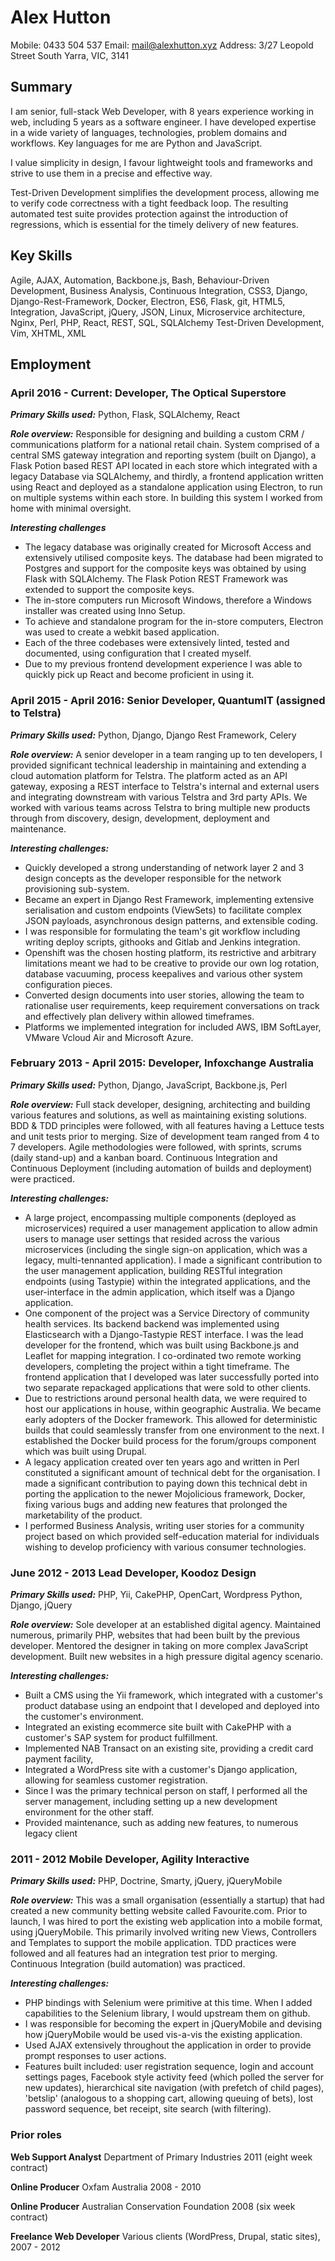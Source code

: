 Alex Hutton
===========
Mobile: 0433 504 537
Email: mail@alexhutton.xyz
Address: 3/27 Leopold Street
South Yarra, VIC, 3141

## Summary ##
I am senior, full-stack Web Developer, with 8 years experience working in web, including 5 years as a software engineer. I have developed expertise in a wide variety of languages, technologies, problem domains and workflows. Key languages for me are Python and JavaScript.

I value simplicity in design, I favour lightweight tools and frameworks and strive to use them in a precise and effective way.

Test-Driven Development simplifies the development process, allowing me to verify code correctness with a tight feedback loop. The resulting automated test suite provides protection against the introduction of regressions, which is essential for the timely delivery of new features.

## Key Skills ##
Agile,
AJAX,
Automation,
Backbone.js,
Bash,
Behaviour-Driven Development,
Business Analysis,
Continuous Integration,
CSS3,
Django,
Django-Rest-Framework,
Docker,
Electron,
ES6,
Flask,
git,
HTML5,
Integration,
JavaScript,
jQuery,
JSON,
Linux,
Microservice architecture,
Nginx,
Perl,
PHP,
React,
REST,
SQL,
SQLAlchemy
Test-Driven Development,
Vim,
XHTML,
XML

## Employment ##
### April 2016 - Current: Developer, The Optical Superstore ###
__*Primary Skills used:*__ Python, Flask, SQLAlchemy, React

__*Role overview:*__ Responsible for designing and building a custom CRM / communications platform for a national retail chain. System comprised of a central SMS gateway integration and reporting system (built on Django), a Flask Potion based REST API located in each store which integrated with a legacy Database via SQLAlchemy, and thirdly, a frontend application written using React and deployed as a standalone application using Electron, to run on multiple systems within each store. In building this system I worked from home with minimal oversight.

__*Interesting challenges*__

- The legacy database was originally created for Microsoft Access and extensively utilised composite keys. The database had been migrated to Postgres and support for the composite keys was obtained by using Flask with SQLAlchemy. The Flask Potion REST Framework was extended to support the composite keys.
- The in-store computers run Microsoft Windows, therefore a Windows installer was created using Inno Setup.
- To achieve and standalone program for the in-store computers, Electron was used to create a webkit based application.
- Each of the three codebases were extensively linted, tested and documented, using configuration that I created myself.
- Due to my previous frontend development experience I was able to quickly pick up React and become proficient in using it.

### April 2015 - April 2016: Senior Developer, QuantumIT (assigned to Telstra) ###

__*Primary Skills used:*__ Python, Django, Django Rest Framework, Celery

__*Role overview:*__ A senior developer in a team ranging up to ten developers, I provided significant technical leadership in maintaining and extending a cloud automation platform for Telstra. The platform acted as an API gateway, exposing a REST interface to Telstra's internal and external users and integrating downstream with various Telstra and 3rd party APIs. We worked with various teams across Telstra to bring multiple new products through from discovery, design, development, deployment and maintenance.

__*Interesting challenges:*__

- Quickly developed a strong understanding of network layer 2 and 3 design concepts as the developer responsible for the network provisioning sub-system.
- Became an expert in Django Rest Framework, implementing extensive serialisation and custom endpoints (ViewSets) to facilitate complex JSON payloads, asynchronous design patterns, and extensible coding.
- I was responsible for formulating the team's git workflow including writing deploy scripts, githooks and Gitlab and Jenkins integration.
- Openshift was the chosen hosting platform, its restrictive and arbitrary limitations meant we had to be creative to provide our own log rotation, database vacuuming, process keepalives and various other system configuration pieces.
- Converted design documents into user stories, allowing the team to rationalise user requirements, keep requirement conversations on track and effectively plan delivery within allowed timeframes.
- Platforms we implemented integration for included AWS, IBM SoftLayer, VMware Vcloud Air and Microsoft Azure.

### February 2013 - April 2015: Developer, Infoxchange Australia ###

__*Primary Skills used:*__ Python, Django, JavaScript, Backbone.js, Perl

__*Role overview:*__ Full stack developer, designing, architecting and building various features and solutions, as well as maintaining existing solutions. BDD & TDD principles were followed, with all features having a Lettuce tests and unit tests prior to merging. Size of development team ranged from 4 to 7 developers. Agile methodologies were followed, with sprints, scrums (daily stand-up) and a kanban board. Continuous Integration and Continuous Deployment (including automation of builds and deployment) were practiced.

__*Interesting challenges:*__

- A large project, encompassing multiple components (deployed as microservices) required a user management application to allow admin users to manage user settings that resided across the various microservices (including the single sign-on application, which was a legacy, multi-tennanted application). I made a significant contribution to the user management application, building RESTful integration endpoints (using Tastypie) within the integrated applications, and the user-interface in the admin application, which itself was a Django application.
- One component of the project was a Service Directory of community health
	services. Its backend backend was implemented using Elasticsearch with a Django-Tastypie REST interface. I was the lead developer for the frontend, which was built using Backbone.js and Leaflet for mapping integration. I co-ordinated two remote working developers, completing the project within a tight timeframe. The frontend application that I developed was later successfully ported into two separate repackaged applications that were sold to other clients.
- Due to restrictions around personal health data, we were required to host our applications in house, within geographic Australia. We became early adopters of the Docker framework. This allowed for deterministic builds that could seamlessly transfer from one environment to the next. I established the Docker build process for the forum/groups component which was built using Drupal.
- A legacy application created over ten years ago and written in Perl constituted a significant amount of technical debt for the organisation. I made a significant contribution to paying down this technical debt in porting the application to the newer Mojolicious framework, Docker, fixing various bugs and adding new features that prolonged the marketability of the product.
- I performed Business Analysis, writing user stories for a community project based on which provided self-education material for individuals wishing to develop proficiency with various consumer technologies.

### June 2012 - 2013 Lead Developer, Koodoz Design ###

__*Primary Skills used:*__ PHP, Yii, CakePHP, OpenCart, Wordpress Python, Django, jQuery

__*Role overview:*__ Sole developer at an established digital agency. Maintained numerous, primarily PHP, websites that had been built by the previous developer. Mentored the designer in taking on more complex JavaScript development. Built new websites in a high pressure digital agency scenario.

__*Interesting challenges:*__

- Built a CMS using the Yii framework, which integrated with a customer's product database using an endpoint that I developed and deployed into the customer's environment.
- Integrated an existing ecommerce site built with CakePHP with a customer's SAP system for product fulfillment.
- Implemented NAB Transact on an existing site, providing a credit card payment facility,
- Integrated a WordPress site with a customer's Django application, allowing for seamless customer registration.
- Since I was the primary technical person on staff, I performed all the server management, including setting up a new development environment for the other staff.
- Provided maintenance, such as adding new features, to numerous legacy client

### 2011 - 2012 Mobile Developer, Agility Interactive ###

__*Primary Skills used:*__ PHP, Doctrine, Smarty, jQuery, jQueryMobile

__*Role overview:*__ This was a small organisation (essentially a startup) that had created a new community betting website called Favourite.com. Prior to launch, I was hired to port the existing web application into a mobile format, using jQueryMobile. This primarily involved writing new Views, Controllers and Templates to support the mobile application. TDD practices were followed and all features had an integration test prior to merging. Continuous Integration (build automation) was practiced.

__*Interesting challenges:*__

- PHP bindings with Selenium were primitive at this time. When I added capabilities to the Selenium library, I would upstream them on github.
- I was responsible for becoming the expert in jQueryMobile and devising how jQueryMobile would be used vis-a-vis the existing application.
- Used AJAX extensively throughout the application in order to provide prompt responses to user actions.
- Features built included: user registration sequence, login and account settings pages, Facebook style activity feed (which polled the server for new updates), hierarchical site navigation (with prefetch of child pages), 'betslip' (analogous to a shopping cart, allowing queuing of bets), lost password sequence, bet receipt, site search (with filtering).

### Prior roles ###
**Web Support Analyst**
Department of Primary Industries 2011 (eight week contract)

**Online Producer**
Oxfam Australia 2008 - 2010

**Online Producer**
Australian Conservation Foundation 2008 (six week contract)

**Freelance Web Developer**
Various clients (WordPress, Drupal, static sites), 2007 - 2012
